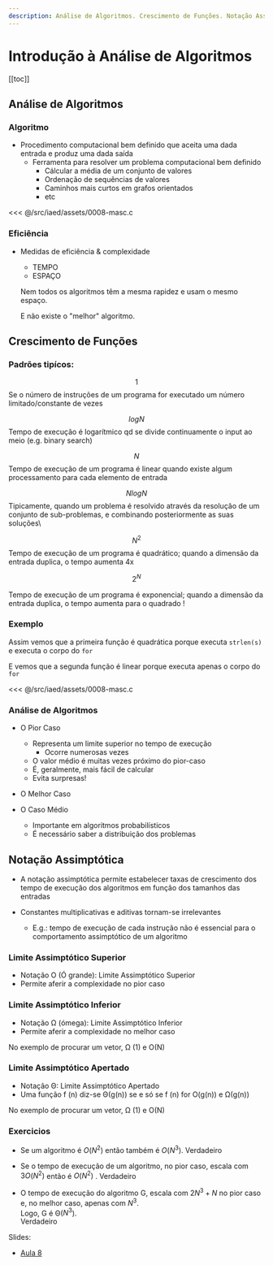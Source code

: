 ```yaml
---
description: Análise de Algoritmos. Crescimento de Funções. Notação Assimptótica.
---
```


# Introdução à Análise de Algoritmos

[[toc]]

## Análise de Algoritmos

### Algoritmo

- Procedimento computacional bem definido que aceita
  uma dada entrada e produz uma dada saída
  - Ferramenta para resolver um problema computacional bem
    definido
    - Cálcular a média de um conjunto de valores
    - Ordenação de sequências de valores
    - Caminhos mais curtos em grafos orientados
    - etc

<<< @/src/iaed/assets/0008-masc.c

### Eficiência

- Medidas de eficiência & complexidade

  - TEMPO
  - ESPAÇO

  Nem todos os algoritmos têm a mesma rapidez e usam o mesmo espaço.

  E não existe o "melhor" algoritmo.

## Crescimento de Funções

### Padrões tipícos:

$$ 1 $$
Se o número de instruções de um programa for
executado um número limitado/constante de vezes

$$ log{} N $$
Tempo de execução é logarítmico qd se divide
continuamente o input ao meio (e.g. binary search)

$$ N $$
Tempo de execução de um programa é linear
quando existe algum processamento para
cada elemento de entrada

$$ N log{} N $$
Tipicamente, quando um problema é resolvido através
da resolução de um conjunto de sub-problemas, e
combinando posteriormente as suas soluções\

$$ N^2 $$
Tempo de execução de um programa é quadrático;
quando a dimensão da entrada duplica, o tempo
aumenta 4x

$$ 2^N $$

Tempo de execução de um programa é exponencial;
quando a dimensão da entrada duplica, o tempo
aumenta para o quadrado !

### Exemplo

Assim vemos que a primeira função é quadrática porque executa `strlen(s)` e executa o corpo do `for`

E vemos que a segunda função é linear porque executa apenas o corpo do `for`

<<< @/src/iaed/assets/0008-masc.c

### Análise de Algoritmos

- O Pior Caso

  - Representa um limite superior no tempo de execução
    - Ocorre numerosas vezes
  - O valor médio é muitas vezes próximo do pior-caso
  - É, geralmente, mais fácil de calcular
  - Evita surpresas!

- O Melhor Caso

- O Caso Médio

  - Importante em algoritmos probabilísticos
  - É necessário saber a distribuição dos problemas

## Notação Assimptótica

- A notação assimptótica permite estabelecer taxas de
  crescimento dos tempo de execução dos algoritmos
  em função dos tamanhos das entradas

- Constantes multiplicativas e aditivas tornam-se
  irrelevantes
  - E.g.: tempo de execução de cada instrução não é essencial
    para o comportamento assimptótico de um algoritmo

### Limite Assimptótico Superior

- Notação O (Ó grande): Limite Assimptótico Superior
- Permite aferir a complexidade no pior caso

### Limite Assimptótico Inferior

- Notação Ω (ómega): Limite Assimptótico Inferior
- Permite aferir a complexidade no melhor caso

No exemplo de procurar um vetor, Ω (1) e O(N)

### Limite Assimptótico Apertado

- Notação Θ: Limite Assimptótico Apertado
- Uma função f (n) diz-se Θ(g(n)) se e só se f (n) for O(g(n)) e Ω(g(n))

No exemplo de procurar um vetor, Ω (1) e O(N)

### Exercicios

- Se um algoritmo é $O(N^2)$ então também é $O(N^3)$.
  Verdadeiro

- Se o tempo de execução de um algoritmo, no pior caso,
  escala com $3O(N^2)$ então é $O(N^2)$ .
  Verdadeiro

- O tempo de execução do algoritmo G, escala com $2N^3+N$
  no pior caso e, no melhor caso, apenas com $N^3$.\
  Logo, G é Θ($N^3$).\
  Verdadeiro

Slides:

- [Aula 8](https://drive.google.com/file/d/1ETqWl7mll9ljHI_8ix1Il30VKcIXGsmX/view?usp=sharing)
